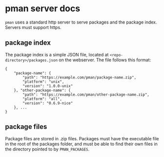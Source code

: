 # pman server docs
`pman` uses a standard http server to serve packages and the package index. Servers must support https.  

## package index
The package index is a simple JSON file, located at `<repo-directory>/packages.json` on the webserver. The file follows this format:  
```
{
    "package-name": {
        "path": "https://example.com/pman/package-name.zip",
        "platform": "unix",
        "version": "1.0.0-unix"
    }, "other-package-name": {
        "path": "https://example.com/pman/other-package-name.zip",
        "platform": "all",
        "version": "0.6.9-nice"
    }, ...
}
```

## package files
Package files are stored in .zip files. Packages must have the executable file in the root of the packages folder, and must be able to find their own files in the directory pointed to by `PMAN_PACKAGES`. 